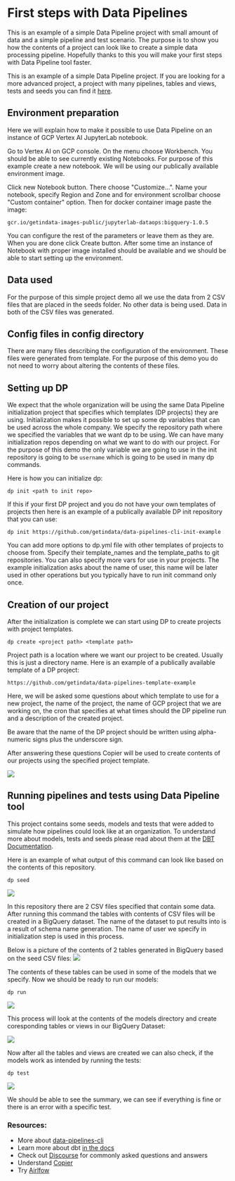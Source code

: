 # First steps with Data Pipelines

This is an example of a simple Data Pipeline project with small amount of data and a simple pipeline and test scenario.
The purpose is to show you how the contents of a project can look like to create a simple data processing pipeline.
Hopefully thanks to this you will make your first steps with Data Pipeline tool faster.

This is an example of a simple Data Pipeline project. If you are looking for a more advanced project, a project with many pipelines, tables and
views, tests and seeds you can find it [here](https://github.com/getindata/tpc-h-data-pipelines-demo.git).

## Environment preparation

Here we will explain how to make it possible to use Data Pipeline on an instance of
GCP Vertex AI JupyterLab notebook.

Go to Vertex AI on GCP console. On the menu choose Workbench. You should be able to see currently existing Notebooks.
For purpose of this example create a new notebook. We will be using our publically available environment image.

Click new Notebook button. There choose "Customize...". Name your notebook, specify Region and Zone
and for environment scrollbar choose "Custom container" option.
Then for docker container image paste the image:
```
gcr.io/getindata-images-public/jupyterlab-dataops:bigquery-1.0.5
```

You can configure the rest of the parameters or leave them as they are.
When you are done click Create button. After some time an instance of Notebook with
proper image installed should be available and we should be able to start setting up
the environment.

## Data used

For the purpose of this simple project demo all we use the data from 2 CSV files that are placed in the seeds folder.
No other data is being used. Data in both of the CSV files was generated.

## Config files in config directory

There are many files describing the configuration of the environment. These files were generated from template.
For the purpose of this demo you do not need to worry about altering the contents of these files.

## Setting up DP

We expect that the whole organization will be using the same Data Pipeline initialization project that specifies which
templates (DP projects) they are using. Initialization makes it possible to set up some dp variables that can be used
across the whole company. We specify the repository path where we specified the variables that we want dp to be using.
We can have many initialization repos depending on what we want to do with our project. For the purpose of this demo
the only variable we are going to use in the init repository is going to be
```username``` which is going to be used in many dp commands.

Here is how you can initialize dp:
```
dp init <path to init repo>
```

If this if your first DP project and you do not have your own templates of projects then
here is an example of a publically available DP init repository that you can use:
```
dp init https://github.com/getindata/data-pipelines-cli-init-example
```

You can add more options to dp.yml file with other templates of projects to choose from. Specify their template_names
and the template_paths to git repositories. You can also specify more vars for use in your projects.
The example initialization asks about the name of user, this name will be later used in other operations but
you typically have to run init command only once.

## Creation of our project

After the initialization is complete we can start using DP to create projects with project templates.

```
dp create <project path> <template path> 
```

Project path is a location where we want our project to be created. Usually this is just a directory name.
Here is an example of a publically available template of a DP project:
```
https://github.com/getindata/data-pipelines-template-example
```

Here, we will be asked some questions about which template to use for a new project, the name of the project,
the name of GCP project that we are working on, the cron that specifies at what times should the DP pipeline run and a
description of the created project.

Be aware that the name of the DP project should be written using alpha-numeric signs plus the underscore sign.

After answering these questions Copier will be used to create contents of our projects using the specified project template.

![](/images/project_creation.png)

## Running pipelines and tests using Data Pipeline tool

This project contains some seeds, models and tests that were added to simulate how pipelines could look like at an organization.
To understand more about models, tests and seeds please read about them at the
[DBT Documentation](https://docs.getdbt.com/docs/building-a-dbt-project/documentation).

Here is an example of what output of this command can look like based on the contents of this repository.

```
dp seed
```

![](/images/simple_output_seed.png)

In this repository there are 2 CSV files specified that contain some data.
After running this command the tables with contents of CSV files will be created in a BigQuery dataset.
The name of the dataset to put results into is a result of schema name generation. The name of user we specify in
initialization step is used in this process.

Below is a picture of the contents of 2 tables generated in BigQuery based on the seed CSV files:
![](/images/simple_bigquery_seed.png)

The contents of these tables can be used in some of the models that we specify.
Now we should be ready to run our models:

```
dp run
```

![](/images/simple_run_output.png)

This process will look at the contents of the models directory and create coresponding tables or views in our BigQuery Dataset:

![](/images/simple_run_bigquery.png)

Now after all the tables and views are created we can also check, if the models work as intended by running the tests:

```
dp test
```

![](/images/simple_test_output.png)

We should be able to see the summary, we can see if everything is fine or there is an error with a specific test.

### Resources:

- More about [data-pipelines-cli](https://data-pipelines-cli.readthedocs.io/en/latest/usage.html#)
- Learn more about dbt [in the docs](https://docs.getdbt.com/docs/introduction)
- Check out [Discourse](https://discourse.getdbt.com/) for commonly asked questions and answers
- Understand [Copier](https://copier.readthedocs.io/en/stable/)
- Try [Airlfow](https://airflow.apache.org/)
